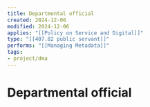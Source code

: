 ```yaml
---
title: Departmental official
created: 2024-12-06
modified: 2024-12-06
applies: "[[Policy on Service and Digital]]"
type: "[[407.02 public servant]]"
performs: "[[Managing Metadata]]"
tags: 
- project/dma
---
```

# Departmental official

